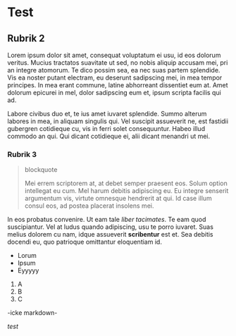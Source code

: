 Test
=============================

Rubrik 2
----------
Lorem ipsum dolor sit amet, consequat voluptatum ei usu, id eos dolorum veritus. Mucius tractatos suavitate ut sed, no nobis aliquip accusam mei, pri an integre atomorum. Te dico possim sea, ea nec suas partem splendide. Vis ea noster putant electram, eu deserunt sadipscing mei, in mea tempor principes. In mea erant commune, latine abhorreant dissentiet eum at. Amet dolorum epicurei in mel, dolor sadipscing eum et, ipsum scripta facilis qui ad.

Labore civibus duo et, te ius amet iuvaret splendide. Summo alterum labores in mea, in aliquam singulis qui. Vel suscipit assueverit ne, est fastidii gubergren cotidieque cu, vis in ferri solet consequuntur. Habeo illud commodo an qui. Qui dicant cotidieque ei, alii dicant menandri ut mei.

### Rubrik 3

> blockquote
>
>Mei errem scriptorem at, at debet semper praesent eos. Solum option intellegat eu cum. Mel harum debitis adipiscing eu. Eu integre senserit argumentum vis, virtute omnesque hendrerit at qui. Id case illum consul eos, ad postea placerat insolens mei.

In eos probatus convenire. Ut eam tale *liber tacimates*. Te eam quod suscipiantur. Vel at ludus quando adipiscing, usu te porro iuvaret. Suas melius dolorem cu nam, idque assueverit **scribentur** est et. Sea debitis docendi eu, quo patrioque omittantur eloquentiam id.

* Lorum
* Ipsum
* Eyyyyy

1. A
2. B
3. C

<p>-icke markdown-</p>

*<p>test</p>*